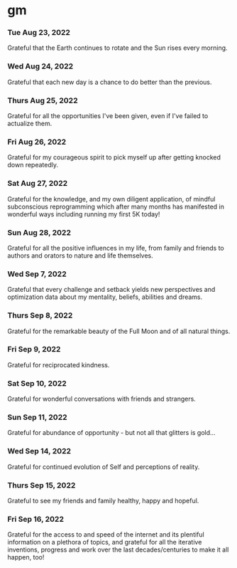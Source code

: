 # gm

### Tue Aug 23, 2022
Grateful that the Earth continues to rotate and the Sun rises every morning.

### Wed Aug 24, 2022
Grateful that each new day is a chance to do better than the previous.

### Thurs Aug 25, 2022
Grateful for all the opportunities I've been given, even if I've failed to actualize them.

### Fri Aug 26, 2022
Grateful for my courageous spirit to pick myself up after getting knocked down repeatedly.

### Sat Aug 27, 2022
Grateful for the knowledge, and my own diligent application, of mindful subconscious reprogramming which after many months has manifested in wonderful ways including running my first 5K today!

### Sun Aug 28, 2022
Grateful for all the positive influences in my life, from family and friends to authors and orators to nature and life themselves.

### Wed Sep 7, 2022
Grateful that every challenge and setback yields new perspectives and optimization data about my mentality, beliefs, abilities and dreams.

### Thurs Sep 8, 2022
Grateful for the remarkable beauty of the Full Moon and of all natural things.

### Fri Sep 9, 2022
Grateful for reciprocated kindness.

### Sat Sep 10, 2022
Grateful for wonderful conversations with friends and strangers.

### Sun Sep 11, 2022
Grateful for abundance of opportunity - but not all that glitters is gold...

### Wed Sep 14, 2022
Grateful for continued evolution of Self and perceptions of reality.

### Thurs Sep 15, 2022
Grateful to see my friends and family healthy, happy and hopeful.

### Fri Sep 16, 2022
Grateful for the access to and speed of the internet and its plentiful information on a plethora of topics, and grateful for all the iterative inventions, progress and work over the last decades/centuries to make it all happen, too!